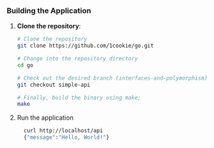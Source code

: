 ### Building the Application

1. **Clone the repository**:
   ```bash
   # Clone the repository
   git clone https://github.com/1cookie/go.git

   # Change into the repository directory
   cd go

   # Check out the desired branch (interfaces-and-polymorphism)
   git checkout simple-api

   # Finally, build the binary using make;
   make

3. Run the application
   ```bash
     curl http://localhost/api
     {"message":"Hello, World!"}
   ```